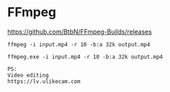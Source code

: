 # FFmpeg

https://github.com/BtbN/FFmpeg-Builds/releases

````
ffmpeg -i input.mp4 -r 10 -b:a 32k output.mp4

ffmpeg.exe -i input.mp4 -r 10 -b:a 32k output.mp4

PS:
Video editing
https://lv.ulikecam.com
````